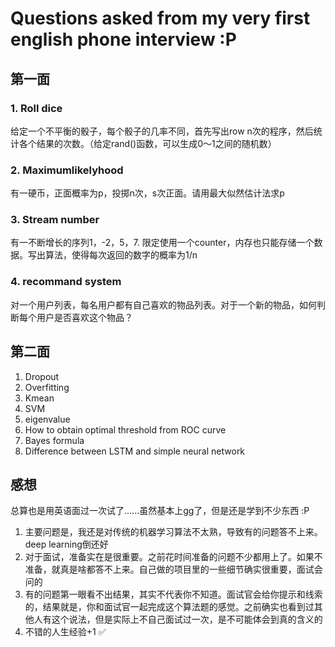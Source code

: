 # Questions asked from my very first english phone interview :P

## 第一面
### 1. Roll dice
给定一个不平衡的骰子，每个骰子的几率不同，首先写出row n次的程序，然后统计各个结果的次数。（给定rand()函数，可以生成0～1之间的随机数）
### 2. Maximumlikelyhood
有一硬币，正面概率为p，投掷n次，s次正面。请用最大似然估计法求p
### 3. Stream number
有一不断增长的序列1，-2，5，7. 限定使用一个counter，内存也只能存储一个数据。写出算法，使得每次返回的数字的概率为1/n
### 4. recommand system
对一个用户列表，每名用户都有自己喜欢的物品列表。对于一个新的物品，如何判断每个用户是否喜欢这个物品？

## 第二面
1. Dropout
2. Overfitting
3. Kmean
4. SVM
5. eigenvalue
6. How to obtain optimal threshold from ROC curve
7. Bayes formula
8. Difference between LSTM and simple neural network

## 感想
总算也是用英语面过一次试了......虽然基本上gg了，但是还是学到不少东西 :P
1. 主要问题是，我还是对传统的机器学习算法不太熟，导致有的问题答不上来。deep learning倒还好
2. 对于面试，准备实在是很重要。之前花时间准备的问题不少都用上了。如果不准备，就真是啥都答不上来。自己做的项目里的一些细节确实很重要，面试会问的
3. 有的问题第一眼看不出结果，其实不代表你不知道。面试官会给你提示和线索的，结果就是，你和面试官一起完成这个算法题的感觉。之前确实也看到过其他人有这个说法，但是实际上不自己面试过一次，是不可能体会到真的含义的
4. 不错的人生经验+1 ✅
